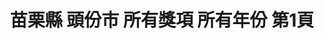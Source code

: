 ---
title: "苗栗縣 頭份市 所有獎項 所有年份 第1頁"
description: "苗栗縣 頭份市 所有獎項 所有年份 獲獎餐廳 第1頁"
keywords:
  - 美食競賽
  - 台灣美食
  - 美食精選
datePublished: "2025-06-30"
dateModified: "2025-07-03"
city: "苗栗縣"
district: "頭份市"
award: "所有獎項"
year: "所有年份"
page: 1
count: 1

restaurants:
  - name: "斗煥坪水餃館"
    city: "苗栗縣"
    district: "頭份市"
    address: "苗栗縣頭份市中正二路210號"
    phone: "037660166"
    geo: "24.680302336757983, 120.9468297837565"
    link: "苗栗縣/頭份市/斗煥坪水餃館"
    google_map: "https://maps.app.goo.gl/6oHAV4658nAmiz7R9"
    footinder: "https://footinder.com.tw/%E8%8B%97%E6%A0%97%E7%B8%A3%E9%A0%AD%E4%BB%BD%E5%B8%82/74641/"
    award:
    - name: "500盤"
      year: "2024"
---
